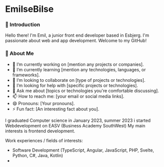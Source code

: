 # EmilseBilse 

### 👋 Introduction

Hello there! I'm Emil, a junior front end developer based in Esbjerg. I'm passionate about web and app development. Welcome to my GitHub!

### 🚀 About Me

-    🔭 I’m currently working on [mention any projects or companies].
-    🌱 I’m currently learning [mention any technologies, languages, or frameworks].
-    👯 I’m looking to collaborate on [type of projects or technologies].
-    🤔 I’m looking for help with [specific projects or technologies].
-    💬 Ask me about [topics or technologies you're comfortable discussing].
-    📫 How to reach me: [your email or social media links].
-    😄 Pronouns: [Your pronouns].
-    ⚡ Fun fact: [An interesting fact about you].

I graduated Computer science in January 2023, summer 2023 i started Webdevelopment on EASV (Business Academy SouthWest)
My main interests is frontend development.

Work experiences / fields of interests:
- Software Development (TypeScript, Angular, JavaScript, PHP, Svelte, Python, C#, Java, Kotlin)
- 

<!--
**EmilseBilse/EmilseBilse** is a ✨ _special_ ✨ repository because its `README.md` (this file) appears on your GitHub profile.

Here are some ideas to get you started:

- 🔭 I’m currently working on ...
- 🌱 I’m currently learning ...
- 👯 I’m looking to collaborate on ...
- 🤔 I’m looking for help with ...
- 💬 Ask me about ...
- 📫 How to reach me: ...
- 😄 Pronouns: ...
- ⚡ Fun fact: ...
-->
